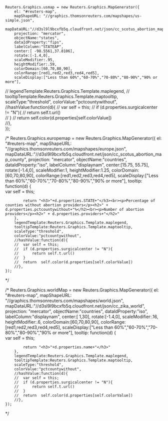 	Reuters.Graphics.usmap = new Reuters.Graphics.MapGenerator({
		el: "#reuters-map",
		mapShapeURL: "//graphics.thomsonreuters.com/mapshapes/us-simple.json",
		mapDataURL:"//d3sl9l9bcxfb5q.cloudfront.net/json/cc_scotus_abortion_map_county",
		projection: "mercator",
		objectName:"states",
		dataIdProperty:"fips",
		labelColumn:"STATEAP",
		center:[ -98.5561,37.8106],
		rotate:[-1.4,0],
		scaleModifier:.95,
		heightModifier:.59,
		colorDomain:[60,70,80,90],
		colorRange:[red1,red2,red3,red4,red5],
		scaleDisplay:["Less than 60%","60-70%","70-80%","80-90%","90% or more"],
//		legendTemplate:Reuters.Graphics.Template.maplegend,
//		tooltipTemplate:Reuters.Graphics.Template.maptooltip,
		scaleType:"threshold",
		colorValue:"pctcountywithout",
		//hashValue:function(d){
		//	var self = this;
		//	if (d.properties.surgicalcenter != "N"){
		//		return self.t.url()					
		//	}
		//	return 	self.color(d.properties[self.colorValue])				
		//},	
	}); 


/*
	Reuters.Graphics.europemap = new Reuters.Graphics.MapGenerator({
		el: "#reuters-map",
		mapShapeURL: "//graphics.thomsonreuters.com/mapshapes/europe.json",
		mapDataURL:"//d3sl9l9bcxfb5q.cloudfront.net/json/cc_scotus_abortion_map_county",
		projection: "mercator",
		objectName:"countries",
		dataIdProperty:"iso",
		labelColumn:"displaynam",
		center:[15.75, 55.75],
		rotate:[-1.4,0],
		scaleModifier:1,
		heightModifier:1.25,
		colorDomain:[60,70,80,90],
		colorRange:[red1,red2,red3,red4,red5],
		scaleDisplay:["Less than 60%","60-70%","70-80%","80-90%","90% or more"],
		tooltip: function(d) {			
			var self = this;

			return "<h3>"+d.properties.STATE+"</h3><br><p>Percentage of counties without abortion providers</p><h2>" + d.properties.pctcountywithout+"%</h2><br><p>Number of abortion providers</p><h2>" + d.properties.providers+"</h2>"
		},
		legendTemplate:Reuters.Graphics.Template.maplegend,
		tooltipTemplate:Reuters.Graphics.Template.maptooltip,
		scaleType:"threshold",
		colorValue:"pctcountywithout",
		//hashValue:function(d){
		//	var self = this;
		//	if (d.properties.surgicalcenter != "N"){
		//		return self.t.url()					
		//	}
		//	return 	self.color(d.properties[self.colorValue])				
		//},	
	}); 
*/

		
/*
	Reuters.Graphics.worldMap = new Reuters.Graphics.MapGenerator({
		el: "#reuters-map",
		mapShapeURL: "//graphics.thomsonreuters.com/mapshapes/world.json",
		mapDataURL:"//d3sl9l9bcxfb5q.cloudfront.net/json/cc_zika_world",
		projection: "mercator",
		objectName:"countries",
		dataIdProperty:"iso",
		labelColumn:"displaynam",
		center:[ 1,30],
		rotate:[-1.4,0],
		scaleModifier:.16,
		heightModifier:.6,
		colorDomain:[60,70,80,90],
		colorRange:[red1,red2,red3,red4,red5],
		scaleDisplay:["Less than 60%","60-70%","70-80%","80-90%","90% or more"],
		tooltip: function(d) {			
			var self = this;

			return "<h3>"+d.properties.name+"</h3>"
		},
		legendTemplate:Reuters.Graphics.Template.maplegend,
		tooltipTemplate:Reuters.Graphics.Template.maptooltip,
		scaleType:"threshold",
		colorValue:"pctcountywithout",
		//hashValue:function(d){
		//	var self = this;
		//	if (d.properties.surgicalcenter != "N"){
		//		return self.t.url()					
		//	}
		//	return 	self.color(d.properties[self.colorValue])				
		//},	
	}); 
*/


